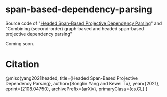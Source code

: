 # span-based-dependency-parsing
Source code of "[Headed Span-Based Projective Dependency Parsing](http://arxiv.org/abs/2108.04750)" and "Combining (second-order) graph-based and headed span-based projective dependency parsing"

Coming soon.

# Citation
@misc{yang2021headed,
      title={Headed Span-Based Projective Dependency Parsing}, 
      author={Songlin Yang and Kewei Tu},
      year={2021},
      eprint={2108.04750},
      archivePrefix={arXiv},
      primaryClass={cs.CL}
}
